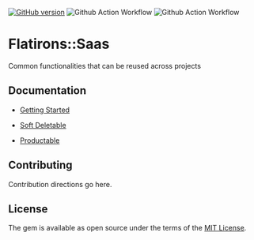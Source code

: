 [![GitHub version](https://badge.fury.io/gh/flatironsdevelopment%2Fflatirons-saas.svg)](https://badge.fury.io/gh/flatironsdevelopment%2Fflatirons-saas)
![Github Action Workflow](https://github.com/flatironsdevelopment/flatirons-saas/actions/workflows/workflow.yml/badge.svg)
![Github Action Workflow](https://github.com/flatironsdevelopment/flatirons-saas/actions/workflows/generate-docs.yml/badge.svg)

# Flatirons::Saas
Common functionalities that can be reused across projects

## Documentation

- [Getting Started](https://github.com/flatironsdevelopment/flatirons-saas/wiki/wiki#getting-started)

- [Soft Deletable](https://github.com/flatironsdevelopment/flatirons-saas/wiki/SoftDeletable)

- [Productable](https://github.com/flatironsdevelopment/flatirons-saas/wiki/Productable)

## Contributing
Contribution directions go here.

## License
The gem is available as open source under the terms of the [MIT License](https://opensource.org/licenses/MIT).
